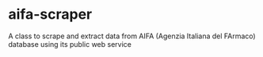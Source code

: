 # aifa-scraper
A class to scrape and extract data from AIFA (Agenzia Italiana del FArmaco) database using its public web service
